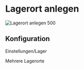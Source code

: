 # Lagerort anlegen
![Lagerort anlegen 500](assets/Lagerort%20anlegen%20500.png)

## Konfiguration
Einstellungen/Lager

Mehrere Lagerorte